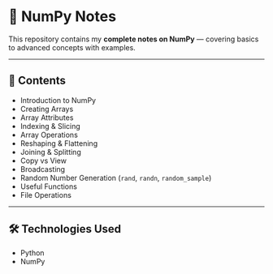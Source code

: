 # 📘 NumPy Notes

This repository contains my **complete notes on NumPy** — covering basics to advanced concepts with examples.

---

## 📂 Contents
- Introduction to NumPy
- Creating Arrays
- Array Attributes
- Indexing & Slicing
- Array Operations
- Reshaping & Flattening
- Joining & Splitting
- Copy vs View
- Broadcasting
- Random Number Generation (`rand`, `randn`, `random_sample`)
- Useful Functions
- File Operations

---

## 🛠️ Technologies Used
- Python
- NumPy


